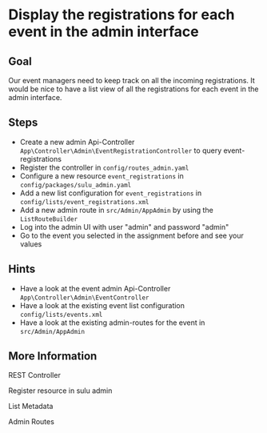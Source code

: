 Display the registrations for each event in the admin interface 
===============================================================

Goal
----

Our event managers need to keep track on all the incoming registrations. It would 
be nice to have a list view of all the registrations for each event in the admin interface.

Steps
-----

* Create a new admin Api-Controller `App\Controller\Admin\EventRegistrationController` to query event-registrations
* Register the controller in `config/routes_admin.yaml`
* Configure a new resource `event_registrations` in `config/packages/sulu_admin.yaml`
* Add a new list configuration for `event_registrations` in `config/lists/event_registrations.xml`
* Add a new admin route in `src/Admin/AppAdmin` by using the `ListRouteBuilder`
* Log into the admin UI with user "admin" and password "admin"
* Go to the event you selected in the assignment before and see your values

Hints
-----

* Have a look at the event admin Api-Controller `App\Controller\Admin\EventController`
* Have a look at the existing event list configuration `config/lists/events.xml`
* Have a look at the existing admin-routes for the event in `src/Admin/AppAdmin`

More Information
----------------

REST Controller

Register resource in sulu admin

List Metadata 

Admin Routes